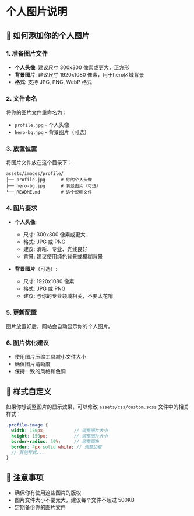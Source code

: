 # 个人图片说明

## 📸 如何添加你的个人图片

### 1. 准备图片文件
- **个人头像**: 建议尺寸 300x300 像素或更大，正方形
- **背景图片**: 建议尺寸 1920x1080 像素，用于hero区域背景
- **格式**: 支持 JPG, PNG, WebP 格式

### 2. 文件命名
将你的图片文件重命名为：
- `profile.jpg` - 个人头像
- `hero-bg.jpg` - 背景图片（可选）

### 3. 放置位置
将图片文件放在这个目录下：
```
assets/images/profile/
├── profile.jpg      # 你的个人头像
├── hero-bg.jpg      # 背景图片（可选）
└── README.md        # 这个说明文件
```

### 4. 图片要求
- **个人头像**:
  - 尺寸: 300x300 像素或更大
  - 格式: JPG 或 PNG
  - 建议: 清晰、专业、光线良好
  - 背景: 建议使用纯色背景或模糊背景

- **背景图片**（可选）:
  - 尺寸: 1920x1080 像素
  - 格式: JPG 或 PNG
  - 建议: 与你的专业领域相关，不要太花哨

### 5. 更新配置
图片放置好后，网站会自动显示你的个人图片。

### 6. 图片优化建议
- 使用图片压缩工具减小文件大小
- 确保图片清晰度
- 保持一致的风格和色调

## 🎨 样式自定义

如果你想调整图片的显示效果，可以修改 `assets/css/custom.scss` 文件中的相关样式：

```scss
.profile-image {
  width: 150px;           // 调整图片大小
  height: 150px;          // 调整图片大小
  border-radius: 50%;     // 调整圆角
  border: 4px solid white; // 调整边框
  // 其他样式...
}
```

## 📝 注意事项
- 确保你有使用这些图片的版权
- 图片文件大小不要太大，建议每个文件不超过 500KB
- 定期备份你的图片文件
